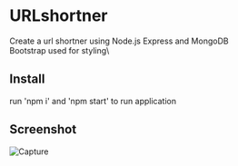 # URLshortner
Create a url shortner using Node.js Express and MongoDB\
Bootstrap used for styling\
## Install
run 'npm i' and 'npm start' to run application

## Screenshot
![Capture](https://user-images.githubusercontent.com/22650058/86650804-ddc71480-bf97-11ea-94a8-68fc55ed13de.PNG)
